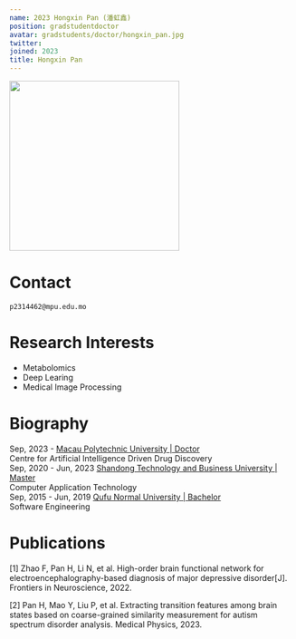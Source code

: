 ```yaml
---
name: 2023 Hongxin Pan (潘虹鑫)
position: gradstudentdoctor
avatar: gradstudents/doctor/hongxin_pan.jpg
twitter:
joined: 2023
title: Hongxin Pan
---
```


<img width="300" src="{{site.baseurl}}/images/people/{{page.avatar}}" data-action="zoom">


# Contact
<i class="fa fa-envelope-o"></i>  `p2314462@mpu.edu.mo`<br>


# Research Interests
*   Metabolomics
* Deep Learing
* Medical Image Processing

# Biography
<div alt="timeline">
    <div alt="timenode">
        <div alt="meta">Sep, 2023 - <a href="#">Macau Polytechnic University | Doctor</a></div>
        <div alt="body">
            Centre for Artificial Intelligence Driven Drug Discovery 
        </div>
    </div>
    <div alt="timenode">
        <div alt="meta">Sep, 2020 - Jun, 2023 <a href="#">Shandong Technology and Business University | Master</a></div>
        <div alt="body">
            Computer Application Technology
        </div>
    </div>
    <div alt="timenode">
        <div alt="meta">Sep, 2015 - Jun, 2019 <a href="#">Qufu Normal University | Bachelor</a></div>
        <div alt="body">
            Software Engineering
        </div>
    </div>
</div>

# Publications

[1] Zhao F, Pan H, Li N, et al. High-order brain functional network for electroencephalography-based diagnosis of major depressive disorder[J]. Frontiers in Neuroscience, 2022.

[2] Pan H, Mao Y, Liu P, et al. Extracting transition features among brain states based on coarse-grained similarity measurement for autism spectrum disorder analysis. Medical Physics, 2023.



